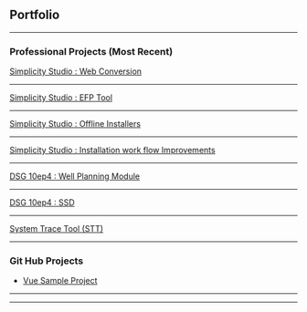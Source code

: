 ## Portfolio

---

### Professional Projects (Most Recent)

[Simplicity Studio : Web Conversion](/swtToHtmlPage)
<!--<img src="images/dummy_thumbnail.jpg?raw=true"/>-->

---

[Simplicity Studio : EFP Tool](/efp)

---


[Simplicity Studio : Offline Installers](/offline)

---

[Simplicity Studio : Installation work flow Improvements](/initial)


---
[DSG 10ep4 : Well Planning Module  ](/wellPlanning)
<!-- to use a PDF [DSG 10ep4 : Well Planning Module  ](/pdf/sample_presentation.pdf) -->

---
[DSG 10ep4 : SSD](/ssd)
<!-- To use an external website [DSG 10ep4 : SSD](http://example.com/) -->


---
[System Trace Tool (STT)](http://example.com/)



---

### Git Hub Projects

- [Vue Sample Project](https://github.com/kevingoveas/vueSample)

---




---
<!--<p style="font-size:11px">Page template forked from <a href="https://github.com/evanca/quick-portfolio">evanca</a></p>-->
<!-- Remove above link if you don't want to attibute -->
